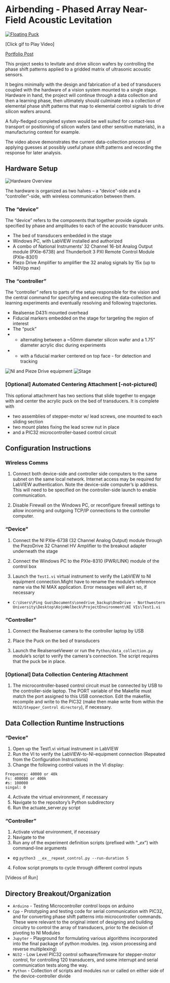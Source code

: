 # Airbending - Phased Array Near-Field Acoustic Levitation

[![Floating Puck](media/stitch.gif)](http://www.youtube.com/watch?v=7jeP6OGwBek "[Stitch]")

[Click gif to Play Video]


[Portfolio Post](https://kjwelbeck3.github.io/airbending/)

This project seeks to levitate and drive silicon wafers by controlling the phase shift patterns applied to a gridded matrix of ultrasonic acoustic sensors. 


It begins minimally with the design and fabrication of a bed of transducers coupled with the hardware of a vision system mounted to a single stage.
Hardware in hand, the project will continue through a data collection and then a learning phase, then ultimately should culminate into a collection of elemental phase shift patterns that map to elemental control signals to drive silicon wafers around.


A fully-fledged completed system would be well suited for contact-less transport or positioning of silicon wafers (and other sensitive materials), in a manufacturing context for example.


The video above demonstrates the current data-collection process of applying guesses at possibly useful phase shift patterns and recording the response for later analysis.


## Hardware Setup

![Hardware Overview](media/HardwareOverview.png)

The hardware is organized as two halves – a “device”-side and a “controller”-side, with wireless communication between them.

### The “device”
The “device” refers to the components that together provide signals specified by phase and amplitudes to each of the acoustic transducer units.

- The bed of transducers embedded in the stage
- Windows PC, with LabVIEW installed and authorized
- A combo of National Instruments’ 32 Channel 16-bit Analog Output module (PXIe-6738) and Thunderbolt 3 PXI Remote Control Module (PXIe-8301)  
- Piezo Drive Amplifier to amplifier the 32 analog signals by 15x (up to 140Vpp max)

### The “controller”
The “controller” refers to parts of the setup responsible for the vision and the central command for specifying and executing the data-collection and learning experiments and eventually resolving and following trajectories.

- Realsense D431i mounted overhead
- Fiducial markers embedded on the stage for targeting the region of interest
- The “puck” 
- - alternating between a ~50mm diameter silicon wafer and a 1.75” diameter acrylic disc during experiments 
- - with a fiducial marker centered on top face - for detection and tracking

![NI and Pieze Drive equipment](media/NIandPiezoDrive.png)
![Stage](media/Stage.png)


### [Optional] Automated Centering Attachment [-not-pictured]
This optional attachment has two sections that slide together to engage with and center the acrylic puck on the bed of transducers.
It is complete with 
- two assemblies of stepper-motor w/ lead screws, one mounted to each sliding section
- two mount plates fixing the lead screw nut in place
- and a PIC32 microcontroller-based control circuit


## Configuration Instructions
### Wireless Comms
1. Connect both device-side and controller side computers to the same subnet on the same local network. Internet access may be required for LabVIEW authentication. Note the device-side computer’s ip address. This will need to be specified on the controller-side launch to enable communication.

2. Disable Firewall on the Windows PC, or reconfigure firewall settings to allow incoming and outgoing TCP/IP connections to the controller computer.

### “Device”
1. Connect the NI PXIe-6738 (32 Channel Analog Output) module through the PiezoDrive 32 Channel HV Amplifier to the breakout adapter underneath the stage

2. Connect the Windows PC to the PXIe-8310 (PWR/LINK) module of the control box

3. Launch the `Test1.vi` virtual instrument to verify the LabVIEW to NI equipment connection.Might have to rename the module’s reference name via the NI MAX application. Error messages will alert so, if necessary
- `C:\Users\Ping Guo\Documents\onedrive_backup\OneDrive - Northwestern University\Desktop\KojoWelbeck\ProjectEnvironment\NI VIs\Test1.vi`

### “Controller”
1. Connect the Realsense camera to the controller laptop by USB

2. Place the Puck on the bed of transducers

3. Launch the RealsenseViewer or run the `Python/data_collection.py` module’s script to verify the camera's connection. The script requires that the puck be in place.

### [Optional] Data Collection Centering Attachment
1. The microcontroller-based control circuit must be connected by USB to the controller-side laptop. The PORT variable of the Makefile must match the port assigned to this USB connection. Edit the makefile, recompile and write to the PIC32 (make then make write from within the `NU32/Stepper_Control directory`), if necessary.


## Data Collection Runtime Instructions

### “Device”
1. Open up the Test1.vi virtual instrument in LabVIEW
2. Run the VI to verify the LabVIEW-to-NI-equipment connection (Repeated from the Configuration Instructions)
3. Change the following control values in the VI display:
```
Frequency: 40000 or 40k
Fs: 400000 or 400k
#s: 100000
singal: 0
```

4. Activate the virtual environment, if necessary
5. Navigate to the repository’s Python subdirectory
6. Run the actuate_server.py script

### “Controller”
1. Activate virtual environment, if necessary
2. Navigate to the 
3. Run any of the experiment definition scripts (prefixed with “__ex_”) with command-line arguments
- eg `python3 __ex__repeat_control.py --run-duration 5`
4. Follow script prompts to cycle through different control inputs

[Videos of Run]


## Directory Breakout/Organization
- `Arduino` - Testing Microcontroller control loops on arduino
- `Cpp` - Prototyping and testing code for serial communication with PIC32, and for converting phase shift patterns into microcontroller commands. These were relevant to the original intent of designing and building circuitry to control the array of transducers, prior to the decision of pivoting to NI Modules
- `Jupyter` - Playground for formulating various algorithms incorporated into the final package of python modules. (eg. vision processing and  reverse multiplexing)
- `NU32` - Low Level PIC32 control software/firmware for stepper-motor control, for controlling 120 transducers, and some interrupt and serial communication tests along the way.  
- `Python` - Collection of scripts and modules run or called on either side of the device-controller divide
